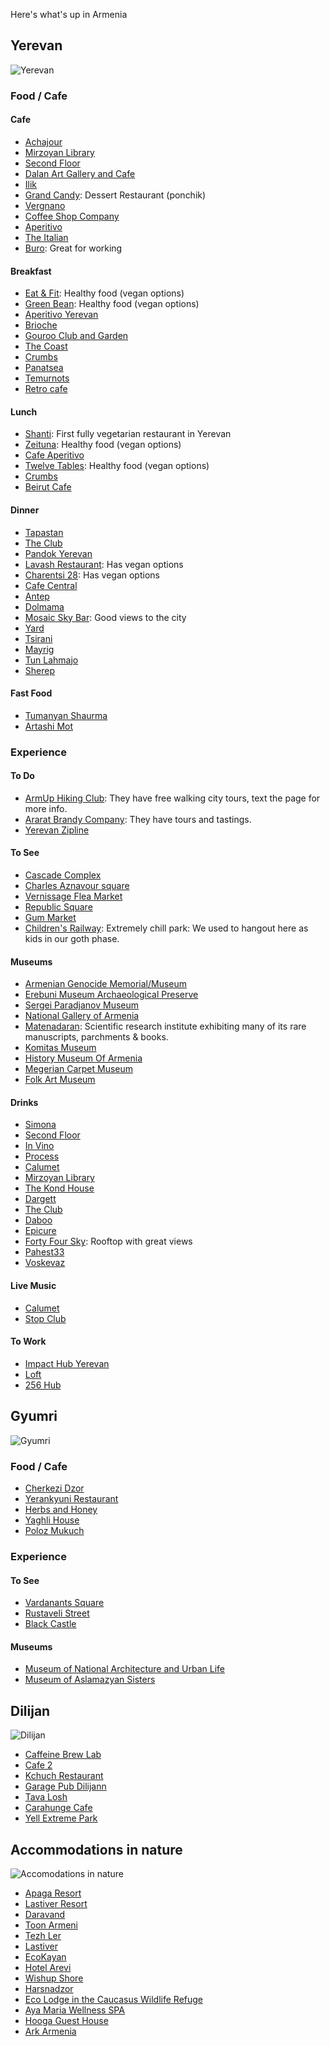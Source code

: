 Here's what's up in Armenia

## Yerevan
![Yerevan](https://www.travelshelper.com/wp-content/uploads/2017/01/Yerevan-Armenia-travel-guide-Travel-S-Helper.jpg)
### Food / Cafe
#### Cafe
- [Achajour](https://goo.gl/maps/pVEdziNhtTq)
- [Mirzoyan Library](https://www.google.com/maps/place/Mirzoyan+Library/@40.1749105,44.5099796,17z/data=!3m1!4b1!4m5!3m4!1s0x406abcf784564779:0x878f9a59fe6f0f96!8m2!3d40.1749064!4d44.5121682)
- [Second Floor](https://www.google.com/maps/place/2nd+floor/@40.1809282,44.5132838,17z/data=!4m12!1m6!3m5!1s0x406abd44f6b9ad85:0x1c531ed5bd3dcc36!2s2nd+floor!8m2!3d40.1809241!4d44.5154725!3m4!1s0x406abd44f6b9ad85:0x1c531ed5bd3dcc36!8m2!3d40.1809241!4d44.5154725)
- [Dalan Art Gallery and Cafe](https://goo.gl/maps/cT4Cs7uvcd52)
- [Ilik](https://goo.gl/maps/Rx78dMpc17N2)
- [Grand Candy](https://goo.gl/maps/XkUWrXgaTdt): Dessert Restaurant (ponchik)
- [Vergnano](https://goo.gl/maps/kBFgQWGbqwx)
- [Coffee Shop Company](https://goo.gl/maps/rSVaDuS4UN92)
- [Aperitivo](https://goo.gl/maps/nUmmcs7Rano)
- [The Italian](https://goo.gl/maps/1pZEKsjA5g92)
- [Buro](https://goo.gl/maps/M6Qp6cdbbCn): Great for working

#### Breakfast
- [Eat & Fit](https://goo.gl/maps/ZDGPjAatRX12): Healthy food (vegan options)
- [Green Bean](https://goo.gl/maps/BmdQXFg35xz): Healthy food (vegan options)
- [Aperitivo Yerevan](https://goo.gl/maps/s2jAkGSsYH52)
- [Brioche](https://goo.gl/maps/Y2CeyNKGbMH2)
- [Gouroo Club and Garden](https://goo.gl/maps/dFs5wgP6dgG2)
- [The Coast](https://goo.gl/maps/ftsH4j1HqgE2)
- [Crumbs](https://goo.gl/maps/YEpZGLuyHVt)
- [Panatsea](https://goo.gl/maps/RL49eC9M6PT2)
- [Temurnots](https://goo.gl/maps/RAJXGdZbmTu)
- [Retro cafe](https://goo.gl/maps/3dHKqXuF2A6vzALu6)

#### Lunch
- [Shanti](https://goo.gl/maps/Mdm7xYP1m7Q2): First fully vegetarian restaurant in Yerevan
- [Zeituna](https://goo.gl/maps/vUuKFy187xN2): Healthy food (vegan options)
- [Cafe Aperitivo](https://goo.gl/maps/Ak1zogCiU3x)
- [Twelve Tables](https://goo.gl/maps/knLmjnZs2wy): Healthy food (vegan options)
- [Crumbs](https://goo.gl/maps/YEpZGLuyHVt)
- [Beirut Cafe](https://goo.gl/maps/Z5e5eL9re7F2)

#### Dinner
- [Tapastan](https://goo.gl/maps/YB261QYLKdP2)
- [The Club](https://goo.gl/maps/FHLuDv9yWoq)
- [Pandok Yerevan](https://goo.gl/maps/2Uwf1CrveHR2)
- [Lavash Restaurant](https://goo.gl/maps/m8i7i7fNiTR2): Has vegan options
- [Charentsi 28](https://goo.gl/maps/xHUigfXmkMS2): Has vegan options
- [Cafe Central](https://goo.gl/maps/sG5PzAuTYEr)
- [Antep](https://goo.gl/maps/3GMKupfqP4A2)
- [Dolmama](https://goo.gl/maps/wtht362e1wS2)
- [Mosaic Sky Bar](https://goo.gl/maps/5kgacXDAXRH2): Good views to the city
- [Yard](https://goo.gl/maps/FdaxZbL3nBS2)
- [Tsirani](https://goo.gl/maps/3SkZn1aWonu)
- [Mayrig](https://goo.gl/maps/f4BduMX6wf52)
- [Tun Lahmajo](https://goo.gl/maps/aMZ2L3SAPw22)
- [Sherep](https://goo.gl/maps/bNY7WoU1cCpTa5XL6)

#### Fast Food
- [Tumanyan Shaurma](https://goo.gl/maps/XeQi4Ty8CoN2)
- [Artashi Mot](https://www.google.com/maps/search/food/@40.1827028,44.5108545,16z)

### Experience
#### To Do
- [ArmUp Hiking Club](https://www.facebook.com/Armuphiking): They have free walking city tours, text the page for more info.
- [Ararat Brandy Company](https://goo.gl/maps/QFPhtU7Dqzt): They have tours and tastings.
- [Yerevan Zipline](https://goo.gl/maps/wsD9BoNUX342)

#### To See
- [Cascade Complex](https://goo.gl/maps/TnwMbX2TcUQ2)
- [Charles Aznavour square](https://goo.gl/maps/NEsgaHBirCm)
- [Vernissage Flea Market](https://goo.gl/maps/wByavoif8z42)
- [Republic Square](https://goo.gl/maps/aEnJRGbNHSz)
- [Gum Market](https://goo.gl/maps/scUQRLkf7c72)
- [Children's Railway](https://goo.gl/maps/xQF1uyvUUrL2): Extremely chill park: We used to hangout here as kids in our goth phase.

#### Museums
- [Armenian Genocide Memorial/Museum](https://goo.gl/maps/aJfGXgSphWM2)
- [Erebuni Museum Archaeological Preserve](https://goo.gl/maps/Kx4pLf4Fb2u)
- [Sergei Paradjanov Museum](https://goo.gl/maps/9A3VCiqVBnC2)
- [National Gallery of Armenia](https://goo.gl/maps/7TftUNLBFPS2)
- [Matenadaran](https://goo.gl/maps/Aksp9EW366o): Scientific research institute exhibiting many of its rare manuscripts, parchments & books.
- [Komitas Museum](https://goo.gl/maps/8thSRLUQnqo)
- [History Museum Of Armenia](https://goo.gl/maps/TrVzYwYAoRt)
- [Megerian Carpet Museum](https://goo.gl/maps/9mEhNwExFVB2)
- [Folk Art Museum](https://goo.gl/maps/bdXWKUW2edy)

#### Drinks
- [Simona](https://www.google.com/maps/place/Simona/@40.1838249,44.5090154,16z/data=!4m8!1m2!2m1!1sbar!3m4!1s0x0:0xf953c923afb8efca!8m2!3d40.1837628!4d44.5077878)
- [Second Floor](https://www.google.com/maps/place/2nd+floor/@40.1809282,44.5132838,17z/data=!4m12!1m6!3m5!1s0x406abd44f6b9ad85:0x1c531ed5bd3dcc36!2s2nd+floor!8m2!3d40.1809241!4d44.5154725!3m4!1s0x406abd44f6b9ad85:0x1c531ed5bd3dcc36!8m2!3d40.1809241!4d44.5154725)
- [In Vino](https://www.google.com/maps/place/In+Vino/@40.1838249,44.5090154,16z/data=!4m8!1m2!2m1!1sbar!3m4!1s0x0:0x7ff6e3cd90e4313a!8m2!3d40.1870372!4d44.5089264)
- [Process](https://www.google.com/maps/place/%22Process%22/@40.1825096,44.5087777,15z/data=!4m8!1m2!2m1!1sbars!3m4!1s0x0:0xfb1877f440f1951d!8m2!3d40.187236!4d44.5099953)
- [Calumet](https://www.google.com/maps/place/Calumet+Ethnic+Lounge+Bar/@40.1832392,44.5098291,16z/data=!4m8!1m2!2m1!1sbars!3m4!1s0x0:0x36d2daabb45bcbe!8m2!3d40.1851541!4d44.5093971)
- [Mirzoyan Library](https://www.google.com/maps/place/Mirzoyan+Library/@40.1749105,44.5099796,17z/data=!3m1!4b1!4m5!3m4!1s0x406abcf784564779:0x878f9a59fe6f0f96!8m2!3d40.1749064!4d44.5121682)
- [The Kond House](https://www.google.com/maps/place/The+Kond+House/@40.1804818,44.4995676,16z/data=!4m8!1m2!2m1!1sbars!3m4!1s0x0:0x3d8ab82a8cc680c!8m2!3d40.1799953!4d44.5024543)
- [Dargett](https://goo.gl/maps/9MC9Zp1Ubrr)
- [The Club](https://goo.gl/maps/FHLuDv9yWoq)
- [Daboo](https://goo.gl/maps/vcA5hztztFr)
- [Epicure](https://goo.gl/maps/DsCzhPr49SH2)
- [Forty Four Sky](https://goo.gl/maps/xeVXKFCtjyt): Rooftop with great views
- [Pahest33](https://goo.gl/maps/4yHrbRSL4dQ2)
- [Voskevaz](https://goo.gl/maps/dbNdXzYzsUEh4FM5A)

#### Live Music
- [Calumet](https://www.google.com/maps/place/Calumet+Ethnic+Lounge+Bar/@40.1832392,44.5098291,16z/data=!4m8!1m2!2m1!1sbars!3m4!1s0x0:0x36d2daabb45bcbe!8m2!3d40.1851541!4d44.5093971)
- [Stop Club](https://goo.gl/maps/q1WahVm9itn)

#### To Work
- [Impact Hub Yerevan](https://goo.gl/maps/9GYENy9fUe82)
- [Loft](https://goo.gl/maps/fT2CF8PrwF12)
- [256 Hub](https://goo.gl/maps/4ecjDTcgKik)

## Gyumri
![Gyumri](https://phoenixtour.org/wp-content/uploads/2017/08/02-GYUMRI-PANORAMA-1.jpg)
### Food / Cafe
- [Cherkezi Dzor](https://goo.gl/maps/7YY7d5UXszs)
- [Yerankyuni Restaurant](https://goo.gl/maps/7YY7d5UXszs)
- [Herbs and Honey](https://goo.gl/maps/tKXz2bVz6Sv)
- [Yaghli House](https://goo.gl/maps/93EPyGzPnB62)
- [Poloz Mukuch](https://goo.gl/maps/3SgkUcoxrcF2)

### Experience
#### To See
- [Vardanants Square](https://goo.gl/maps/TrhWRXw5m8Q2)
- [Rustaveli Street](https://goo.gl/maps/GDBApb55s3M2)
- [Black Castle](https://goo.gl/maps/GoURDQ2PAJQ2)

#### Museums
- [Museum of National Architecture and Urban Life](https://goo.gl/maps/nKhuHkyfaXo)
- [Museum of Aslamazyan Sisters](https://goo.gl/maps/XYtx72jpKfv)

## Dilijan
![Dilijan](https://braind.am/Dilijan/Dilijan-cover.jpg)
- [Caffeine Brew Lab](https://goo.gl/maps/WaJmiVprpkD2) 
- [Cafe 2](https://goo.gl/maps/5p61uTCxMrw)
- [Kchuch Restaurant](https://goo.gl/maps/tCvxLbw9EcM2)
- [Garage Pub Dilijann](https://www.facebook.com/Garage-pub-Dilijan-775031456162025)
- [Tava Losh](https://goo.gl/maps/eqfxLj867St)
- [Carahunge Cafe](https://goo.gl/maps/JMS86D6UAUA2)
- [Yell Extreme Park](https://goo.gl/maps/kXdevQz74ZR2)

## Accommodations in nature
![Accomodations in nature](https://edge.media.datahc.com/HI322875777.jpg)
- [Apaga Resort](https://goo.gl/maps/qwwTAGvffLk)
- [Lastiver Resort](https://goo.gl/maps/GiQ7HL43Nds)
- [Daravand](https://goo.gl/maps/MaLJCrQJ1AA2)
- [Toon Armeni](https://goo.gl/maps/PkZRxvoKe9T2)
- [Tezh Ler](https://goo.gl/maps/CFbADud94yj)
- [Lastiver](https://goo.gl/maps/a4qNfiup1Zm)
- [EcoKayan](https://goo.gl/maps/P49PZSzcLNA2)
- [Hotel Arevi](https://goo.gl/maps/kk6ofb4bJCT2)
- [Wishup Shore](https://goo.gl/maps/RrdyasgTpC72)
- [Harsnadzor](https://goo.gl/maps/kv877REPGan)
- [Eco Lodge in the Caucasus Wildlife Refuge](https://goo.gl/maps/2FmqG4Q24R72)
- [Aya Maria Wellness SPA](https://goo.gl/maps/5jA6FEsnQ8k)
- [Hooga Guest House](https://www.facebook.com/HoogaHouse/)
- [Ark Armenia](https://www.facebook.com/ARKarmenia)
